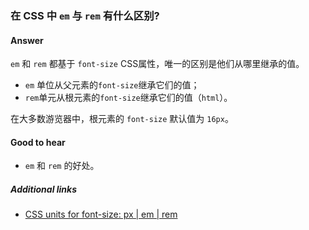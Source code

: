 ### 在 CSS 中 `em` 与 `rem` 有什么区别?

#### Answer

`em` 和 `rem` 都基于 `font-size` CSS属性，唯一的区别是他们从哪里继承的值。

* `em` 单位从父元素的`font-size`继承它们的值；
* `rem`单元从根元素的`font-size`继承它们的值（`html`）。

在大多数游览器中，根元素的 `font-size` 默认值为 `16px`。

#### Good to hear

* `em` 和 `rem` 的好处。

##### Additional links

* [CSS units for font-size: px | em | rem](https://medium.com/code-better/css-units-for-font-size-px-em-rem-79f7e592bb97)

<!-- tags: (css) -->

<!-- expertise: (1) -->

<!-- Expertise levels:
	0: junior
	1: intermediate
	2: senior
-->
